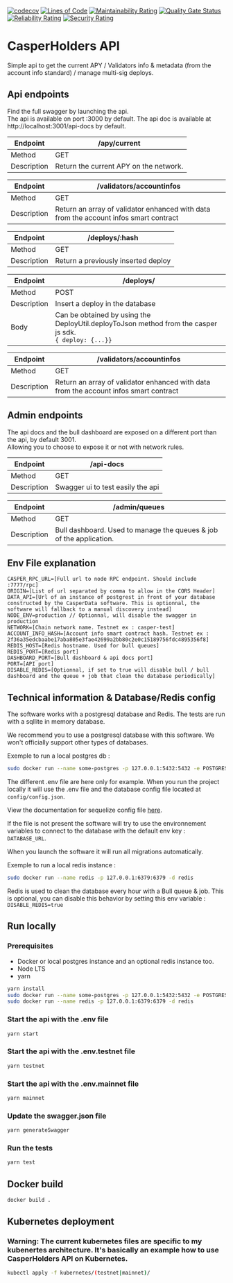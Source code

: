 [![codecov](https://codecov.io/gh/casperholders/casperholdersapi/branch/main/graph/badge.svg?token=RUYCG6X9RR)](https://codecov.io/gh/casperholders/casperholdersapi)
[![Lines of Code](https://sonarcloud.io/api/project_badges/measure?project=casperholders_casperholdersapi&metric=ncloc)](https://sonarcloud.io/summary/new_code?id=casperholders_casperholdersapi)
[![Maintainability Rating](https://sonarcloud.io/api/project_badges/measure?project=casperholders_casperholdersapi&metric=sqale_rating)](https://sonarcloud.io/summary/new_code?id=casperholders_casperholdersapi)
[![Quality Gate Status](https://sonarcloud.io/api/project_badges/measure?project=casperholders_casperholdersapi&metric=alert_status)](https://sonarcloud.io/summary/new_code?id=casperholders_casperholdersapi)
[![Reliability Rating](https://sonarcloud.io/api/project_badges/measure?project=casperholders_casperholdersapi&metric=reliability_rating)](https://sonarcloud.io/summary/new_code?id=casperholders_casperholdersapi)
[![Security Rating](https://sonarcloud.io/api/project_badges/measure?project=casperholders_casperholdersapi&metric=security_rating)](https://sonarcloud.io/summary/new_code?id=casperholders_casperholdersapi)

# CasperHolders API

Simple api to get the current APY / Validators info & metadata (from the account info standard) / manage multi-sig deploys.

## Api endpoints

Find the full swagger by launching the api.  
The api is available on port :3000 by default.
The api doc is available at http://localhost:3001/api-docs by default.

| Endpoint    | /apy/current                           |
|-------------|----------------------------------------|
| Method      | GET                                    |
| Description | Return the current APY on the network. |

| Endpoint    | /validators/accountinfos                                      |
|-------------|-------------------------------------------------|
| Method      | GET                                    |
| Description | Return an array of validator enhanced with data from the account infos smart contract  |

| Endpoint    | /deploys/:hash                      |
|-------------|-------------------------------------|
| Method      | GET                                    |
| Description | Return a previously inserted deploy |

| Endpoint    | /deploys/                                                                                                       |
|-------------|-----------------------------------------------------------------------------------------------------------------|
| Method      | POST                                                                                                            |
| Description | Insert a deploy in the database                                                                                 |
| Body        | Can be obtained by using the DeployUtil.deployToJson method from the casper js sdk. <br/>```{ deploy: {...}}``` |

| Endpoint    | /validators/accountinfos                                      |
|-------------|-------------------------------------------------|
| Method      | GET                                    |
| Description | Return an array of validator enhanced with data from the account infos smart contract  |

## Admin endpoints

The api docs and the bull dashboard are exposed on a different port than the api, by default 3001.  
Allowing you to choose to expose it or not with network rules.

| Endpoint    | /api-docs                                       |
|-------------|-------------------------------------------------|
| Method      | GET                                    |
| Description | Swagger ui to test easily the api |


| Endpoint    | /admin/queues                                                       |
|-------------|---------------------------------------------------------------------|
| Method      | GET                                                                 |
| Description | Bull dashboard. Used to manage the queues & job of the application. |

## Env File explanation

```
CASPER_RPC_URL=[Full url to node RPC endpoint. Should include :7777/rpc]
ORIGIN=[List of url separated by comma to allow in the CORS Header]
DATA_API=[Url of an instance of postgrest in front of your database constructed by the CasperData software. This is optionnal, the software will fallback to a manual discovery instead]
NODE_ENV=production // Optionnal, will disable the swagger in production
NETWORK=[Chain network name. Testnet ex : casper-test]
ACCOUNT_INFO_HASH=[Account info smart contract hash. Testnet ex : 2f36a35edcbaabe17aba805e3fae42699a2bb80c2e0c15189756fdc4895356f8]
REDIS_HOST=[Redis hostname. Used for bull queues]
REDIS_PORT=[Redis port]
DASHBOARD_PORT=[Bull dashboard & api docs port]
PORT=[API port]
DISABLE_REDIS=[Optionnal, if set to true will disable bull / bull dashboard and the queue + job that clean the database periodically]
```

## Technical information & Database/Redis config

The software works with a postgresql database and Redis. The tests are run with a sqllite in memory database.

We recommend you to use a postgresql database with this software. We won't officially support other types of databases.

Exemple to run a local postgres db :

```bash
sudo docker run --name some-postgres -p 127.0.0.1:5432:5432 -e POSTGRES_PASSWORD=mysecretpassword -e POSTGRES_DB=api -d postgres
```

The different .env file are here only for example. When you run the project locally it will use the .env file and the
database config file located at `config/config.json`.

View the documentation for sequelize config
file [here](https://sequelize.org/master/manual/migrations.html#configuration).

If the file is not present the software will try to use the environnement variables to connect to the database with the
default env key : `DATABASE_URL`.

When you launch the software it will run all migrations automatically.

Exemple to run a local redis instance :

```bash
sudo docker run --name redis -p 127.0.0.1:6379:6379 -d redis
```

Redis is used to clean the database every hour with a Bull queue & job.
This is optional, you can disable this behavior by setting this env variable : `DISABLE_REDIS=true`

## Run locally

### Prerequisites

- Docker or local postgres instance and an optional redis instance too.
- Node LTS
- yarn

```bash
yarn install
sudo docker run --name some-postgres -p 127.0.0.1:5432:5432 -e POSTGRES_PASSWORD=mysecretpassword -e POSTGRES_DB=api -d postgres
sudo docker run --name redis -p 127.0.0.1:6379:6379 -d redis
```

### Start the api with the .env file
```bash
yarn start
```
### Start the api with the .env.testnet file
```bash
yarn testnet
```
### Start the api with the .env.mainnet file
```bash
yarn mainnet
```
### Update the swagger.json file
```bash
yarn generateSwagger
```
### Run the tests
```bash
yarn test
```

## Docker build

```bash
docker build . 
```

## Kubernetes deployment

### Warning: The current kubernetes files are specific to my kubenertes architecture. It's basically an example how to use CasperHolders API on Kubernetes.

```bash
kubectl apply -f kubernetes/(testnet|mainnet)/
```
